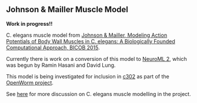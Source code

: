 ## Johnson & Mailler Muscle Model

**Work in progress!!**

C. elegans muscle model from [Johnson & Mailler, Modeling Action Potentials of Body Wall Muscles in C. elegans: A Biologically Founded Computational Approach, BICOB 2015](http://searchdl.org/index.php/conference/downloadPDF/1102).

Currently there is work on a conversion of this model to [NeuroML 2](/NeuroML2), which was begun by Ramin Hasani and David Lung. 

This model is being investigated for inclusion in [c302](https://github.com/openworm/CElegansNeuroML/tree/master/CElegans/pythonScripts/c302) as part of the [OpenWorm project](http://www.openworm.org). 

See [here](https://github.com/openworm/muscle_model/issues/63) for more discussion on C. elegans muscle modelling in the project.
